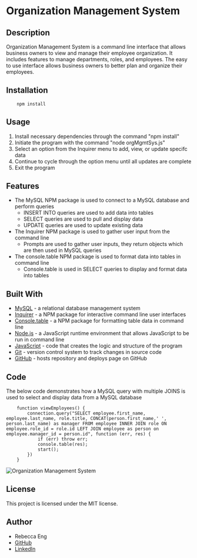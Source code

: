 # Organization Management System

## Description
Organization Management System is a command line interface that allows business owners to view and manage their employee organization. It includes features to manage departments, roles, and employees. The easy to use interface allows business owners to better plan and organize their employees.

## Installation
        npm install

## Usage
1. Install necessary dependencies through the command "npm install"
2. Initiate the program with the command "node orgMgmtSys.js"
3. Select an option from the Inquirer menu to add, view, or update specifc data
4. Continue to cycle through the option menu until all updates are complete
5. Exit the program 

## Features
* The MySQL NPM package is used to connect to a MySQL database and perform queries
    * INSERT INTO queries are used to add data into tables
    * SELECT queries are used to pull and display data
    * UPDATE queries are used to update existing data
* The Inquirer NPM package is used to gather user input from the command line
    * Prompts are used to gather user inputs, they return objects which are then used in MySQL queries
* The console.table NPM package is used to format data into tables in command line
    * Console.table is used in SELECT queries to display and format data into tables

## Built With
* [MySQL](https://www.mysql.com/) - a relational database management system
* [Inquirer](https://www.npmjs.com/search?q=inquirer) - a NPM package for interactive command line user interfaces
* [Console.table](https://www.npmjs.com/package/console.table) - a NPM package for formatting table data in command line
* [Node.js](https://nodejs.org/en/) - a JavaScript runtime environment that allows JavaScript to be run in command line
* [JavaScript](https://developer.mozilla.org/en-US/docs/Web/JavaScript) - code that creates the logic and structure of the program
* [Git](https://git-scm.com/) - version control system to track changes in source code
* [GitHub](https://github.com/) - hosts repository and deploys page on GitHub

## Code
The below code demonstrates how a MySQL query with multiple JOINS is used to select and display data from a MySQL database

        function viewEmployees() {
            connection.query("SELECT employee.first_name, employee.last_name, role.title, CONCAT(person.first_name,' ', person.last_name) as manager FROM employee INNER JOIN role ON employee.role_id = role.id LEFT JOIN employee as person on employee.manager_id = person.id", function (err, res) {
                if (err) throw err;
                console.table(res);
                start();
            })
        }

![Organization Management System](assets/org_mgmt_system.gif)

## License
This project is licensed under the MIT license.

## Author
* Rebecca Eng
* [GitHub](https://github.com/engrebecca)
* [LinkedIn](https://www.linkedin.com/in/engrebecca/)
